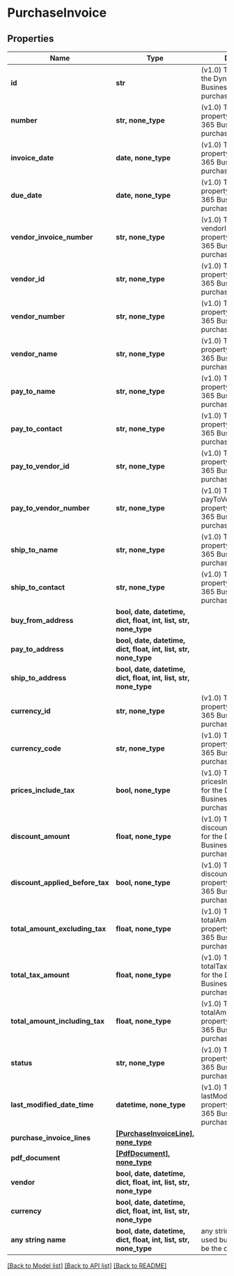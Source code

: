 # PurchaseInvoice


## Properties
Name | Type | Description | Notes
------------ | ------------- | ------------- | -------------
**id** | **str** | (v1.0) The id property for the Dynamics 365 Business Central purchaseInvoice entity | [optional] 
**number** | **str, none_type** | (v1.0) The number property for the Dynamics 365 Business Central purchaseInvoice entity | [optional] 
**invoice_date** | **date, none_type** | (v1.0) The invoiceDate property for the Dynamics 365 Business Central purchaseInvoice entity | [optional] 
**due_date** | **date, none_type** | (v1.0) The dueDate property for the Dynamics 365 Business Central purchaseInvoice entity | [optional] 
**vendor_invoice_number** | **str, none_type** | (v1.0) The vendorInvoiceNumber property for the Dynamics 365 Business Central purchaseInvoice entity | [optional] 
**vendor_id** | **str, none_type** | (v1.0) The vendorId property for the Dynamics 365 Business Central purchaseInvoice entity | [optional] 
**vendor_number** | **str, none_type** | (v1.0) The vendorNumber property for the Dynamics 365 Business Central purchaseInvoice entity | [optional] 
**vendor_name** | **str, none_type** | (v1.0) The vendorName property for the Dynamics 365 Business Central purchaseInvoice entity | [optional] 
**pay_to_name** | **str, none_type** | (v1.0) The payToName property for the Dynamics 365 Business Central purchaseInvoice entity | [optional] 
**pay_to_contact** | **str, none_type** | (v1.0) The payToContact property for the Dynamics 365 Business Central purchaseInvoice entity | [optional] 
**pay_to_vendor_id** | **str, none_type** | (v1.0) The payToVendorId property for the Dynamics 365 Business Central purchaseInvoice entity | [optional] 
**pay_to_vendor_number** | **str, none_type** | (v1.0) The payToVendorNumber property for the Dynamics 365 Business Central purchaseInvoice entity | [optional] 
**ship_to_name** | **str, none_type** | (v1.0) The shipToName property for the Dynamics 365 Business Central purchaseInvoice entity | [optional] 
**ship_to_contact** | **str, none_type** | (v1.0) The shipToContact property for the Dynamics 365 Business Central purchaseInvoice entity | [optional] 
**buy_from_address** | **bool, date, datetime, dict, float, int, list, str, none_type** |  | [optional] 
**pay_to_address** | **bool, date, datetime, dict, float, int, list, str, none_type** |  | [optional] 
**ship_to_address** | **bool, date, datetime, dict, float, int, list, str, none_type** |  | [optional] 
**currency_id** | **str, none_type** | (v1.0) The currencyId property for the Dynamics 365 Business Central purchaseInvoice entity | [optional] 
**currency_code** | **str, none_type** | (v1.0) The currencyCode property for the Dynamics 365 Business Central purchaseInvoice entity | [optional] 
**prices_include_tax** | **bool, none_type** | (v1.0) The pricesIncludeTax property for the Dynamics 365 Business Central purchaseInvoice entity | [optional] 
**discount_amount** | **float, none_type** | (v1.0) The discountAmount property for the Dynamics 365 Business Central purchaseInvoice entity | [optional] 
**discount_applied_before_tax** | **bool, none_type** | (v1.0) The discountAppliedBeforeTax property for the Dynamics 365 Business Central purchaseInvoice entity | [optional] 
**total_amount_excluding_tax** | **float, none_type** | (v1.0) The totalAmountExcludingTax property for the Dynamics 365 Business Central purchaseInvoice entity | [optional] 
**total_tax_amount** | **float, none_type** | (v1.0) The totalTaxAmount property for the Dynamics 365 Business Central purchaseInvoice entity | [optional] 
**total_amount_including_tax** | **float, none_type** | (v1.0) The totalAmountIncludingTax property for the Dynamics 365 Business Central purchaseInvoice entity | [optional] 
**status** | **str, none_type** | (v1.0) The status property for the Dynamics 365 Business Central purchaseInvoice entity | [optional] 
**last_modified_date_time** | **datetime, none_type** | (v1.0) The lastModifiedDateTime property for the Dynamics 365 Business Central purchaseInvoice entity | [optional] 
**purchase_invoice_lines** | [**[PurchaseInvoiceLine], none_type**](PurchaseInvoiceLine.md) |  | [optional] 
**pdf_document** | [**[PdfDocument], none_type**](PdfDocument.md) |  | [optional] 
**vendor** | **bool, date, datetime, dict, float, int, list, str, none_type** |  | [optional] 
**currency** | **bool, date, datetime, dict, float, int, list, str, none_type** |  | [optional] 
**any string name** | **bool, date, datetime, dict, float, int, list, str, none_type** | any string name can be used but the value must be the correct type | [optional]

[[Back to Model list]](../README.md#documentation-for-models) [[Back to API list]](../README.md#documentation-for-api-endpoints) [[Back to README]](../README.md)



